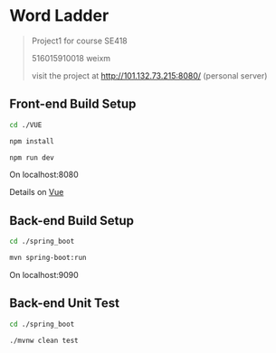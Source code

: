 # Word Ladder

> Project1 for course SE418
>
> 516015910018 weixm
>
> visit the project at http://101.132.73.215:8080/ (personal server) 

## Front-end Build Setup

``` bash
cd ./VUE

npm install

npm run dev
```

On localhost:8080

Details on [Vue](./VUE/README.md)

## Back-end Build Setup

```bash
cd ./spring_boot

mvn spring-boot:run
```

On localhost:9090

## Back-end Unit Test

```bash
cd ./spring_boot

./mvnw clean test
```

